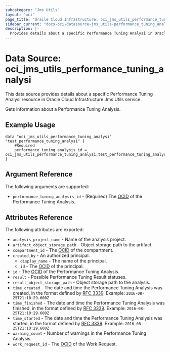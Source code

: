 ```yaml
---
subcategory: "Jms Utils"
layout: "oci"
page_title: "Oracle Cloud Infrastructure: oci_jms_utils_performance_tuning_analysi"
sidebar_current: "docs-oci-datasource-jms_utils-performance_tuning_analysi"
description: |-
  Provides details about a specific Performance Tuning Analysi in Oracle Cloud Infrastructure Jms Utils service
---
```


# Data Source: oci_jms_utils_performance_tuning_analysi
This data source provides details about a specific Performance Tuning Analysi resource in Oracle Cloud Infrastructure Jms Utils service.

Gets information about a Performance Tuning Analysis.

## Example Usage

```hcl
data "oci_jms_utils_performance_tuning_analysi" "test_performance_tuning_analysi" {
	#Required
	performance_tuning_analysis_id = oci_jms_utils_performance_tuning_analysi.test_performance_tuning_analysi.id
}
```

## Argument Reference

The following arguments are supported:

* `performance_tuning_analysis_id` - (Required) The [OCID](https://docs.cloud.oracle.com/iaas/Content/General/Concepts/identifiers.htm) of the Performance Tuning Analysis.


## Attributes Reference

The following attributes are exported:

* `analysis_project_name` - Name of the analysis project.
* `artifact_object_storage_path` - Object storage path to the artifact.
* `compartment_id` - The [OCID](https://docs.cloud.oracle.com/iaas/Content/General/Concepts/identifiers.htm) of the compartment.
* `created_by` - An authorized principal.
	* `display_name` - The name of the principal.
	* `id` - The [OCID](https://docs.cloud.oracle.com/iaas/Content/General/Concepts/identifiers.htm) of the principal.
* `id` - The [OCID](https://docs.cloud.oracle.com/iaas/Content/General/Concepts/identifiers.htm) of the Performance Tuning Analysis.
* `result` - Possible Performance Tuning Result statuses.
* `result_object_storage_path` - Object storage path to the analysis.
* `time_created` - The date and time the Performance Tuning Analysis was created, in the format defined by [RFC 3339](https://tools.ietf.org/html/rfc3339).  Example: `2016-08-25T21:10:29.600Z` 
* `time_finished` - The date and time the Performance Tuning Analysis was finished, in the format defined by [RFC 3339](https://tools.ietf.org/html/rfc3339).  Example: `2016-08-25T21:10:29.600Z` 
* `time_started` - The date and time the Performance Tuning Analysis was started, in the format defined by [RFC 3339](https://tools.ietf.org/html/rfc3339).  Example: `2016-08-25T21:10:29.600Z` 
* `warning_count` - Number of warnings in the Performance Tuning Analysis.
* `work_request_id` - The [OCID](https://docs.cloud.oracle.com/iaas/Content/General/Concepts/identifiers.htm) of the Work Request.

